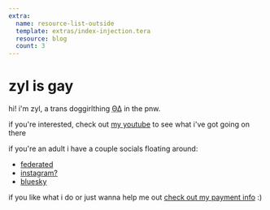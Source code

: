 ```yaml
---
extra:
  name: resource-list-outside
  template: extras/index-injection.tera
  resource: blog
  count: 3
---
```


# zyl is gay

hi! i'm zyl, a trans doggirlthing <abbr title="therian">ΘΔ</abbr> in the pnw.

if you're interested, check out [my youtube](me$https://youtube.com/@zylpup) to see what i've got going on there

if you're an adult i have a couple socials floating around:

- [federated](me$https://fed.zyl.gay/@zyl)
- [instagram?](me$https://www.instagram.com/zylbarker/)
- [bluesky](me$https://bsky.app/profile/zyl.gay)

if you like what i do or just wanna help me out [check out my payment info](/pay-me) :)
